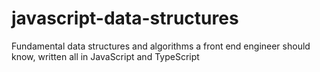 # javascript-data-structures
Fundamental data structures and algorithms a front end engineer should know, written all in JavaScript and TypeScript
